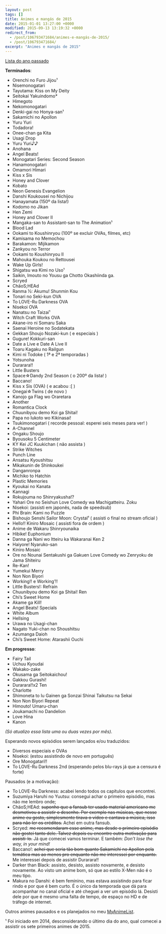 ```yaml
---
layout: post
tags: []
title: Animes e mangás de 2015
date: 2015-01-01 13:27:00 +0000
modified: 2015-09-13 13:19:32 +0000
redirect_from:
  - /post/106793471684/animes-e-mangás-de-2015/
  - /post/106793471684/
excerpt: "Animes e mangás de 2015"
---
```


[Lista do ano passado](https://qgustavor.tk/animes-assistidos-e-mangás-de-2014)

**Terminados**:

-   Orenchi no Furo Jijou¹
-   Nisemonogatari
-   Tayutama: Kiss on My Deity
-   Seitokai Yakuindomo\*
-   Himegoto
-   Nekomonogatari
-   Denki-gai no Honya-san¹
-   Sakamichi no Apollon
-   Yuru Yuri
-   Todadora!
-   Onee-chan ga Kita
-   Usagi Drop
-   Yuru Yuri♪♪
-   Anohana
-   Angel Beats!
-   Monogatari Series: Second Season
-   Hanamonogatari
-   Omamori Himari
-   Kiss x Sis
-   Honey and Clover
-   Kobato
-   Neon Genesis Evangelion
-   Danshi Koukousei no Nichijou
-   Hanayamata (150º da lista!)
-   Kodomo no Jikan
-   Hen Zemi
-   Honey and Clover II
-   Mangaka-san to Assistant-san to The Animation¹
-   Blood Lad
-   Ookami to Koushinryou (100º se excluir OVAs, filmes, etc)
-   Kamisama no Memochou
-   Barakamon: Mijikamon
-   Zankyou no Terror
-   Ookami to Koushinryou II
-   Mahouka Koukou no Rettousei
-   Wake Up Girls!
-   Shigatsu wa Kimi no Uso¹
-   Saikin, Imouto no Yousu ga Chotto Okashiinda ga.
-   Scryed
-   ChäoS;HEAd
-   Ranma ½: Akumu! Shunmin Kou
-   Tonari no Seki-kun OVA
-   To LOVE-Ru Darkness OVA
-   Nisekoi OVA
-   Nanatsu no Taizai¹
-   Witch Craft Works OVA
-   Akane-iro ni Somaru Saka
-   Saenai Heroine no Sodatekata
-   Gekkan Shoujo Nozaki-kun ( e especiais )
-   Gugure! Kokkuri-san
-   Date a Live e Date A Live II
-   Toaru Kagaku no Railgun
-   Kimi ni Todoke ( 1ª e 2ª temporadas )
-   Yotsunoha
-   Durarara!!
-   Little Busters
-   Space☆Dandy 2nd Season ( o 200º da lista! )
-   Baccano!
-   Kiss x Sis (OVA) ( e acabou :\[ )
-   Onegai☆Twins ( de novo )
-   Kanojo ga Flag wo Oraretara
-   Another
-   Romantica Clock
-   Chuunibyou demo Koi ga Shitai!
-   Papa no Iukoto wo Kikinasai!
-   Tsukimonogatari ( recorde pessoal: esperei seis meses para ver! )
-   A-Channel
-   Ongaku Shoujo
-   Byousoku 5 Centimeter
-   KY Kei JC Kuukichan ( não assista )
-   Strike Witches
-   Punch Line
-   Ansatsu Kyoushitsu
-   Mikakunin de Shinkoukei
-   Danganronpa
-   Michiko to Hatchin
-   Plastic Memories
-   Kyoukai no Kanata
-   Kannagi
-   Rokujouma no Shinryakusha!?
-   Yahari Ore no Seishun Love Comedy wa Machigatteiru. Zoku
-   Nisekoi: (assisti em japonês, nada de speedsub)
-   Phi Brain: Kami no Puzzle
-   Bishoujo Senshi Sailor Moon: Crystal¹ ( assisti o final no stream oficial )
-   Hello!! Kiniro Mosaic ( assisti fora de ordem )
-   Anime de Wakaru Shinryounaika
-   Hibike! Euphonium
-   Danna ga Nani wo Itteiru ka Wakaranai Ken 2
-   Haiyore! Nyaruko-san
-   Kiniro Mosaic
-   Ore no Nounai Sentakushi ga Gakuen Love Comedy wo Zenryoku de Jama Shiteiru
-   Re-Kan!
-   Yumekui Merry
-   Non Non Biyori
-   Working!! e Working’!!
-   Little Busters!: Refrain
-   Chuunibyou demo Koi ga Shitai! Ren
-   Chi’s Sweet Home
-   Akame ga Kill!
-   Angel Beats! Specials
-   White Album
-   Hellsing
-   Urawa no Usagi-chan
-   Nagato Yuki-chan no Shoushitsu
-   Azumanga Daioh
-   Chi’s Sweet Home: Atarashii Ouchi

<!-- more -->

**Em progresso**:

-   Fairy Tail
-   Uchuu Kyoudai
-   Wakako-zake
-   Okusama ga Seitokaichou!
-   Gakkou Gurashi!
-   Durarara!!x2 Ten
-   Charlotte
-   Shimoneta to Iu Gainen ga Sonzai Shinai Taikutsu na Sekai
-   Non Non Biyori Repeat
-   Himouto! Umaru-chan
-   Joukamachi no Dandelion
-   Love Hina
-   Kanon

*(Só atualizo essa lista uma ou duas vezes por mês).*

Esperando novos episódios serem lançados e/ou traduzidos:

-   Diversos especiais e OVAs
-   Nisekoi: (estou assistindo de novo em português)
-   Ore Monogatari!!
-   To LOVE-Ru Darkness 2nd (esperando pelos blu-rays já que a censura é forte)

Pausados (e a motivação):

-   To LOVE-Ru Darkness: acabei lendo todos os capítulos que encontrei.
-   Suzumiya Haruhi no Yuutsu: consegui achar o primeiro episódio, mas
    não me lembro onde;
-   ChäoS;HEAd: <del>suponho que a fansub ter usado material americano me
    desmotivou a assistir o desenho. Por exemplo nas músicas, que nesse
    anime eu gosto, simplesmente tirava o vídeo e cantava a música, isso
    para não ler os créditos.</del> Achei em outra fansub.
-   Scryed: <del>me recomendaram esse anime, mas desde o primeiro episódio
    não gostei tanto dele. Talvez depois eu encontre outra motivação
    para assisti-lo.</del> Já que comecei vamos terminar. E também: *Don’t
    lose the way, in your mind!*
-   Baccano!: <del>achei que seria tão bom quanto Sakamichi no Apollon pela
    temática mas ao menos pro enquanto não me interessei por enquanto.</del>
    Me interessei depois de assistir Durarara!!
-   Darker than Black: assisto, desisto, assisto novamente, e
    desisto novamente. Ao visto um anime bom, só que ao estilo X-Men não
    é o meu tipo.
-   Makura no Danshi: é bem feminino, mas estava assistindo para ficar rindo
    e por que é bem curto. É o único da temporada que dá para acompanhar no
    canal oficial e até cheguei a ver um episódio lá. Desisti dele por que é
    mesmo uma falta de tempo, de espaço no HD e de tráfego de internet.

Outros animes pausados e os planejados no meu
[MyAnimeList](http://myanimelist.net/animelist/qgustavor&status=6&order=0).

¹ Foi iniciado em 2014, desconsiderando o último dia do ano, qual
comecei a assistir os sete primeiros animes de 2015.


